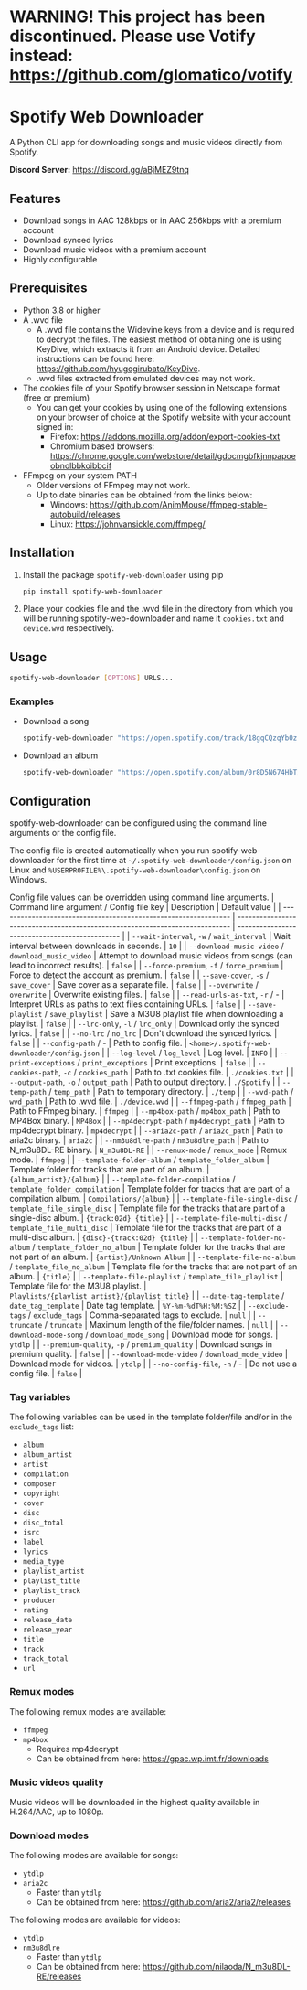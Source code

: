 # WARNING! This project has been discontinued. Please use Votify instead: https://github.com/glomatico/votify


# Spotify Web Downloader
A Python CLI app for downloading songs and music videos directly from Spotify.

**Discord Server:** https://discord.gg/aBjMEZ9tnq

## Features
* Download songs in AAC 128kbps or in AAC 256kbps with a premium account
* Download synced lyrics
* Download music videos with a premium account
* Highly configurable

## Prerequisites
* Python 3.8 or higher
* A .wvd file
    * A .wvd file contains the Widevine keys from a device and is required to decrypt the files. The easiest method of obtaining one is using KeyDive, which extracts it from an Android device. Detailed instructions can be found here: https://github.com/hyugogirubato/KeyDive.
    * .wvd files extracted from emulated devices may not work.
* The cookies file of your Spotify browser session in Netscape format (free or premium)
    * You can get your cookies by using one of the following extensions on your browser of choice at the Spotify website with your account signed in:
        * Firefox: https://addons.mozilla.org/addon/export-cookies-txt
        * Chromium based browsers: https://chrome.google.com/webstore/detail/gdocmgbfkjnnpapoeobnolbbkoibbcif
* FFmpeg on your system PATH
    * Older versions of FFmpeg may not work.
    * Up to date binaries can be obtained from the links below:
        * Windows: https://github.com/AnimMouse/ffmpeg-stable-autobuild/releases
        * Linux: https://johnvansickle.com/ffmpeg/

## Installation
1. Install the package `spotify-web-downloader` using pip
    ```bash
    pip install spotify-web-downloader
    ```
2. Place your cookies file and the .wvd file in the directory from which you will be running spotify-web-downloader and name it `cookies.txt` and `device.wvd` respectively.

## Usage
```bash
spotify-web-downloader [OPTIONS] URLS...
```

### Examples
* Download a song
    ```bash
    spotify-web-downloader "https://open.spotify.com/track/18gqCQzqYb0zvurQPlRkpo"
    ```
* Download an album
    ```bash
    spotify-web-downloader "https://open.spotify.com/album/0r8D5N674HbTXlR3zNxeU1"
    ```

## Configuration
spotify-web-downloader can be configured using the command line arguments or the config file.

The config file is created automatically when you run spotify-web-downloader for the first time at `~/.spotify-web-downloader/config.json` on Linux and `%USERPROFILE%\.spotify-web-downloader\config.json` on Windows.

Config file values can be overridden using command line arguments.
| Command line argument / Config file key                         | Description                                                                  | Default value                                  |
| --------------------------------------------------------------- | ---------------------------------------------------------------------------- | ---------------------------------------------- |
| `--wait-interval`, `-w` / `wait_interval`                       | Wait interval between downloads in seconds.                                  | `10`                                           |
| `--download-music-video` / `download_music_video`               | Attempt to download music videos from songs (can lead to incorrect results). | `false`                                        |
| `--force-premium`, `-f` / `force_premium`                       | Force to detect the account as premium.                                      | `false`                                        |
| `--save-cover`, `-s` / `save_cover`                             | Save cover as a separate file.                                               | `false`                                        |
| `--overwrite` / `overwrite`                                     | Overwrite existing files.                                                    | `false`                                        |
| `--read-urls-as-txt`, `-r` / -                                  | Interpret URLs as paths to text files containing URLs.                       | `false`                                        |
| `--save-playlist` / `save_playlist`                             | Save a M3U8 playlist file when downloading a playlist.                       | `false`                                        |
| `--lrc-only`, `-l` / `lrc_only`                                 | Download only the synced lyrics.                                             | `false`                                        |
| `--no-lrc` / `no_lrc`                                           | Don't download the synced lyrics.                                            | `false`                                        |
| `--config-path` / -                                             | Path to config file.                                                         | `<home>/.spotify-web-downloader/config.json`   |
| `--log-level` / `log_level`                                     | Log level.                                                                   | `INFO`                                         |
| `--print-exceptions` / `print_exceptions`                       | Print exceptions.                                                            | `false`                                        |
| `--cookies-path`, `-c` / `cookies_path`                         | Path to .txt cookies file.                                                   | `./cookies.txt`                                |
| `--output-path`, `-o` / `output_path`                           | Path to output directory.                                                    | `./Spotify`                                    |
| `--temp-path` / `temp_path`                                     | Path to temporary directory.                                                 | `./temp`                                       |
| `--wvd-path` / `wvd_path`                                       | Path to .wvd file.                                                           | `./device.wvd`                                 |
| `--ffmpeg-path` / `ffmpeg_path`                                 | Path to FFmpeg binary.                                                       | `ffmpeg`                                       |
| `--mp4box-path` / `mp4box_path`                                 | Path to MP4Box binary.                                                       | `MP4Box`                                       |
| `--mp4decrypt-path` / `mp4decrypt_path`                         | Path to mp4decrypt binary.                                                   | `mp4decrypt`                                   |
| `--aria2c-path` / `aria2c_path`                                 | Path to aria2c binary.                                                       | `aria2c`                                       |
| `--nm3u8dlre-path` / `nm3u8dlre_path`                           | Path to N_m3u8DL-RE binary.                                                  | `N_m3u8DL-RE`                                  |
| `--remux-mode` / `remux_mode`                                   | Remux mode.                                                                  | `ffmpeg`                                       |
| `--template-folder-album` / `template_folder_album`             | Template folder for tracks that are part of an album.                        | `{album_artist}/{album}`                       |
| `--template-folder-compilation` / `template_folder_compilation` | Template folder for tracks that are part of a compilation album.             | `Compilations/{album}`                         |
| `--template-file-single-disc` / `template_file_single_disc`     | Template file for the tracks that are part of a single-disc album.           | `{track:02d} {title}`                          |
| `--template-file-multi-disc` / `template_file_multi_disc`       | Template file for the tracks that are part of a multi-disc album.            | `{disc}-{track:02d} {title}`                   |
| `--template-folder-no-album` / `template_folder_no_album`       | Template folder for the tracks that are not part of an album.                | `{artist}/Unknown Album`                       |
| `--template-file-no-album` / `template_file_no_album`           | Template file for the tracks that are not part of an album.                  | `{title}`                                      |
| `--template-file-playlist` / `template_file_playlist`           | Template file for the M3U8 playlist.                                         | `Playlists/{playlist_artist}/{playlist_title}` |
| `--date-tag-template` / `date_tag_template`                     | Date tag template.                                                           | `%Y-%m-%dT%H:%M:%SZ`                           |
| `--exclude-tags` / `exclude_tags`                               | Comma-separated tags to exclude.                                             | `null`                                         |
| `--truncate` / `truncate`                                       | Maximum length of the file/folder names.                                     | `null`                                         |
| `--download-mode-song` / `download_mode_song`                   | Download mode for songs.                                                     | `ytdlp`                                        |
| `--premium-quality`, `-p` / `premium_quality`                   | Download songs in premium quality.                                           | `false`                                        |
| `--download-mode-video` / `download_mode_video`                 | Download mode for videos.                                                    | `ytdlp`                                        |
| `--no-config-file`, `-n` / -                                    | Do not use a config file.                                                    | `false`                                        |



### Tag variables
The following variables can be used in the template folder/file and/or in the `exclude_tags` list:
- `album`
- `album_artist`
- `artist`
- `compilation`
- `composer`
- `copyright`
- `cover`
- `disc`
- `disc_total`
- `isrc`
- `label`
- `lyrics`
- `media_type`
- `playlist_artist`
- `playlist_title`
- `playlist_track`
- `producer`
- `rating`
- `release_date`
- `release_year`
- `title`
- `track`
- `track_total`
- `url`
  
### Remux modes
The following remux modes are available:
* `ffmpeg`
* `mp4box`
    * Requires mp4decrypt
    * Can be obtained from here: https://gpac.wp.imt.fr/downloads

### Music videos quality
Music videos will be downloaded in the highest quality available in H.264/AAC, up to 1080p.

### Download modes
The following modes are available for songs:
* `ytdlp`
* `aria2c`
    * Faster than `ytdlp`
    * Can be obtained from here: https://github.com/aria2/aria2/releases

The following modes are available for videos:
* `ytdlp`
* `nm3u8dlre`
    * Faster than `ytdlp`
    * Can be obtained from here: https://github.com/nilaoda/N_m3u8DL-RE/releases
